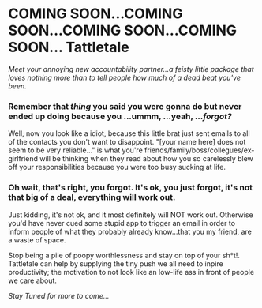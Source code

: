 COMING SOON...COMING SOON...COMING SOON...COMING SOON...
Tattletale
==========
<i>Meet your annoying new accountability partner...a feisty little package that loves nothing more than to tell people how much of a dead beat you've been.</i>

<h3>Remember that <i>thing</i> you said you were gonna do but never ended up doing because you ...ummm, ...yeah, ...<i>forgot?</i></h3>

Well, now you look like a idiot, because this little brat just sent emails to all of the contacts you don't want to disappoint. "[your name here] does not seem to be very reliable..." is what you're friends/family/boss/collegues/ex-girlfriend will be thinking when they read about how you so carelessly blew off your responsibilities because you were too busy sucking at life.

<h3>Oh wait, that's right, you forgot. It's ok, you just forgot, it's not that big of a deal, everything will work out.</h3>

Just kidding, it's not ok, and it most definitely will NOT work out. Otherwise you'd have never cued some stupid app to trigger an email in order to inform people of what they probably already know...that you my friend, are a waste of space.

Stop being a pile of poopy worthlessness and stay on top of your sh*t!. Tattletale can help by supplying the tiny push we all need to inpire productivity; the motivation to not look like an low-life ass in front of people we care about.


<i>Stay Tuned for more to come...</i>